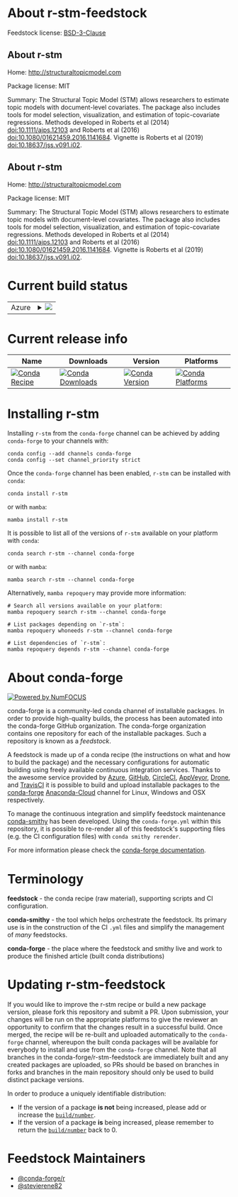 About r-stm-feedstock
=====================

Feedstock license: [BSD-3-Clause](https://github.com/conda-forge/r-stm-feedstock/blob/main/LICENSE.txt)


About r-stm
-----------

Home: http://structuraltopicmodel.com

Package license: MIT

Summary: The Structural Topic Model (STM) allows researchers to estimate topic models with document-level covariates. The package also includes tools for model selection, visualization, and estimation of topic-covariate regressions. Methods developed in Roberts et al (2014) <doi:10.1111/ajps.12103> and Roberts et al (2016) <doi:10.1080/01621459.2016.1141684>. Vignette is Roberts et al (2019) <doi:10.18637/jss.v091.i02>.

About r-stm
-----------

Home: http://structuraltopicmodel.com

Package license: MIT

Summary: The Structural Topic Model (STM) allows researchers to estimate topic models with document-level covariates. The package also includes tools for model selection, visualization, and estimation of topic-covariate regressions. Methods developed in Roberts et al (2014) <doi:10.1111/ajps.12103> and Roberts et al (2016) <doi:10.1080/01621459.2016.1141684>. Vignette is Roberts et al (2019) <doi:10.18637/jss.v091.i02>.

Current build status
====================


<table>
    
  <tr>
    <td>Azure</td>
    <td>
      <details>
        <summary>
          <a href="https://dev.azure.com/conda-forge/feedstock-builds/_build/latest?definitionId=4623&branchName=main">
            <img src="https://dev.azure.com/conda-forge/feedstock-builds/_apis/build/status/r-stm-feedstock?branchName=main">
          </a>
        </summary>
        <table>
          <thead><tr><th>Variant</th><th>Status</th></tr></thead>
          <tbody><tr>
              <td>linux_64_r_base4.2</td>
              <td>
                <a href="https://dev.azure.com/conda-forge/feedstock-builds/_build/latest?definitionId=4623&branchName=main">
                  <img src="https://dev.azure.com/conda-forge/feedstock-builds/_apis/build/status/r-stm-feedstock?branchName=main&jobName=linux&configuration=linux%20linux_64_r_base4.2" alt="variant">
                </a>
              </td>
            </tr><tr>
              <td>linux_64_r_base4.3</td>
              <td>
                <a href="https://dev.azure.com/conda-forge/feedstock-builds/_build/latest?definitionId=4623&branchName=main">
                  <img src="https://dev.azure.com/conda-forge/feedstock-builds/_apis/build/status/r-stm-feedstock?branchName=main&jobName=linux&configuration=linux%20linux_64_r_base4.3" alt="variant">
                </a>
              </td>
            </tr><tr>
              <td>osx_64_r_base4.2</td>
              <td>
                <a href="https://dev.azure.com/conda-forge/feedstock-builds/_build/latest?definitionId=4623&branchName=main">
                  <img src="https://dev.azure.com/conda-forge/feedstock-builds/_apis/build/status/r-stm-feedstock?branchName=main&jobName=osx&configuration=osx%20osx_64_r_base4.2" alt="variant">
                </a>
              </td>
            </tr><tr>
              <td>osx_64_r_base4.3</td>
              <td>
                <a href="https://dev.azure.com/conda-forge/feedstock-builds/_build/latest?definitionId=4623&branchName=main">
                  <img src="https://dev.azure.com/conda-forge/feedstock-builds/_apis/build/status/r-stm-feedstock?branchName=main&jobName=osx&configuration=osx%20osx_64_r_base4.3" alt="variant">
                </a>
              </td>
            </tr><tr>
              <td>win_64</td>
              <td>
                <a href="https://dev.azure.com/conda-forge/feedstock-builds/_build/latest?definitionId=4623&branchName=main">
                  <img src="https://dev.azure.com/conda-forge/feedstock-builds/_apis/build/status/r-stm-feedstock?branchName=main&jobName=win&configuration=win%20win_64_" alt="variant">
                </a>
              </td>
            </tr>
          </tbody>
        </table>
      </details>
    </td>
  </tr>
</table>

Current release info
====================

| Name | Downloads | Version | Platforms |
| --- | --- | --- | --- |
| [![Conda Recipe](https://img.shields.io/badge/recipe-r--stm-green.svg)](https://anaconda.org/conda-forge/r-stm) | [![Conda Downloads](https://img.shields.io/conda/dn/conda-forge/r-stm.svg)](https://anaconda.org/conda-forge/r-stm) | [![Conda Version](https://img.shields.io/conda/vn/conda-forge/r-stm.svg)](https://anaconda.org/conda-forge/r-stm) | [![Conda Platforms](https://img.shields.io/conda/pn/conda-forge/r-stm.svg)](https://anaconda.org/conda-forge/r-stm) |

Installing r-stm
================

Installing `r-stm` from the `conda-forge` channel can be achieved by adding `conda-forge` to your channels with:

```
conda config --add channels conda-forge
conda config --set channel_priority strict
```

Once the `conda-forge` channel has been enabled, `r-stm` can be installed with `conda`:

```
conda install r-stm
```

or with `mamba`:

```
mamba install r-stm
```

It is possible to list all of the versions of `r-stm` available on your platform with `conda`:

```
conda search r-stm --channel conda-forge
```

or with `mamba`:

```
mamba search r-stm --channel conda-forge
```

Alternatively, `mamba repoquery` may provide more information:

```
# Search all versions available on your platform:
mamba repoquery search r-stm --channel conda-forge

# List packages depending on `r-stm`:
mamba repoquery whoneeds r-stm --channel conda-forge

# List dependencies of `r-stm`:
mamba repoquery depends r-stm --channel conda-forge
```


About conda-forge
=================

[![Powered by
NumFOCUS](https://img.shields.io/badge/powered%20by-NumFOCUS-orange.svg?style=flat&colorA=E1523D&colorB=007D8A)](https://numfocus.org)

conda-forge is a community-led conda channel of installable packages.
In order to provide high-quality builds, the process has been automated into the
conda-forge GitHub organization. The conda-forge organization contains one repository
for each of the installable packages. Such a repository is known as a *feedstock*.

A feedstock is made up of a conda recipe (the instructions on what and how to build
the package) and the necessary configurations for automatic building using freely
available continuous integration services. Thanks to the awesome service provided by
[Azure](https://azure.microsoft.com/en-us/services/devops/), [GitHub](https://github.com/),
[CircleCI](https://circleci.com/), [AppVeyor](https://www.appveyor.com/),
[Drone](https://cloud.drone.io/welcome), and [TravisCI](https://travis-ci.com/)
it is possible to build and upload installable packages to the
[conda-forge](https://anaconda.org/conda-forge) [Anaconda-Cloud](https://anaconda.org/)
channel for Linux, Windows and OSX respectively.

To manage the continuous integration and simplify feedstock maintenance
[conda-smithy](https://github.com/conda-forge/conda-smithy) has been developed.
Using the ``conda-forge.yml`` within this repository, it is possible to re-render all of
this feedstock's supporting files (e.g. the CI configuration files) with ``conda smithy rerender``.

For more information please check the [conda-forge documentation](https://conda-forge.org/docs/).

Terminology
===========

**feedstock** - the conda recipe (raw material), supporting scripts and CI configuration.

**conda-smithy** - the tool which helps orchestrate the feedstock.
                   Its primary use is in the construction of the CI ``.yml`` files
                   and simplify the management of *many* feedstocks.

**conda-forge** - the place where the feedstock and smithy live and work to
                  produce the finished article (built conda distributions)


Updating r-stm-feedstock
========================

If you would like to improve the r-stm recipe or build a new
package version, please fork this repository and submit a PR. Upon submission,
your changes will be run on the appropriate platforms to give the reviewer an
opportunity to confirm that the changes result in a successful build. Once
merged, the recipe will be re-built and uploaded automatically to the
`conda-forge` channel, whereupon the built conda packages will be available for
everybody to install and use from the `conda-forge` channel.
Note that all branches in the conda-forge/r-stm-feedstock are
immediately built and any created packages are uploaded, so PRs should be based
on branches in forks and branches in the main repository should only be used to
build distinct package versions.

In order to produce a uniquely identifiable distribution:
 * If the version of a package **is not** being increased, please add or increase
   the [``build/number``](https://docs.conda.io/projects/conda-build/en/latest/resources/define-metadata.html#build-number-and-string).
 * If the version of a package **is** being increased, please remember to return
   the [``build/number``](https://docs.conda.io/projects/conda-build/en/latest/resources/define-metadata.html#build-number-and-string)
   back to 0.

Feedstock Maintainers
=====================

* [@conda-forge/r](https://github.com/conda-forge/r/)
* [@stevierene82](https://github.com/stevierene82/)

